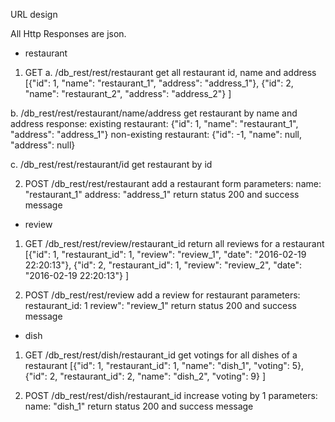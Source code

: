 URL design

All Http Responses are json.

- restaurant
1. GET
a. /db_rest/rest/restaurant
get all restaurant id, name and address
[{"id": 1, "name": "restaurant_1", "address": "address_1"},
 {"id": 2, "name": "restaurant_2", "address": "address_2"}
]

b. /db_rest/rest/restaurant/name/address
get restaurant by name and address
response:
	existing restaurant: {"id": 1, "name": "restaurant_1", "address": "address_1"}
	non-existing restaurant: {"id": -1, "name": null, "address": null}

c. /db_rest/rest/restaurant/id
get restaurant by id

2. POST
/db_rest/rest/restaurant
add a restaurant
form parameters:
	name: "restaurant_1"
	address: "address_1"
return status 200 and success message



- review
1. GET
/db_rest/rest/review/restaurant_id
return all reviews for a restaurant
[{"id": 1, "restaurant_id": 1, "review": "review_1", "date": "2016-02-19 22:20:13"},
 {"id": 2, "restaurant_id": 1, "review": "review_2", "date": "2016-02-19 22:20:13"}
]

2. POST
/db_rest/rest/review
add a review for restaurant
parameters:
	restaurant_id: 1
	review": "review_1"
return status 200 and success message
	



- dish
1. GET
/db_rest/rest/dish/restaurant_id
get votings for all dishes of a restaurant
[{"id": 1, "restaurant_id": 1, "name": "dish_1", "voting": 5},
 {"id": 2, "restaurant_id": 2, "name": "dish_2", "voting": 9}
]

2. POST
/db_rest/rest/dish/restaurant_id
increase voting by 1
parameters:
	name: "dish_1"
return status 200 and success message
	